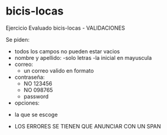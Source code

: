 # bicis-locas
Ejercicio Evaluado bicis-locas - VALIDACIONES

Se piden:
+ todos los campos no pueden estar vacios
+ nombre y apellido: 
  -solo letras
  -la inicial en mayuscula
+ correo:
  - un correo valido en formato
+ contraseña:
  - NO 123456
  - NO 098765
  - password
+ opciones:
 - la que se escoge
+ LOS ERRORES SE TIENEN QUE ANUNCIAR CON UN SPAN
